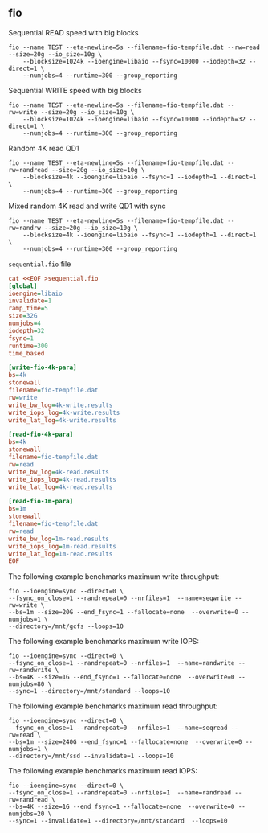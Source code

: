 
## fio

Sequential READ speed with big blocks
```
fio --name TEST --eta-newline=5s --filename=fio-tempfile.dat --rw=read --size=20g --io_size=10g \
    --blocksize=1024k --ioengine=libaio --fsync=10000 --iodepth=32 --direct=1 \
    --numjobs=4 --runtime=300 --group_reporting
```

Sequential WRITE speed with big blocks
```
fio --name TEST --eta-newline=5s --filename=fio-tempfile.dat --rw=write --size=20g --io_size=10g \
    --blocksize=1024k --ioengine=libaio --fsync=10000 --iodepth=32 --direct=1 \
    --numjobs=4 --runtime=300 --group_reporting
```

Random 4K read QD1
```
fio --name TEST --eta-newline=5s --filename=fio-tempfile.dat --rw=randread --size=20g --io_size=10g \
    --blocksize=4k --ioengine=libaio --fsync=1 --iodepth=1 --direct=1 \
    --numjobs=4 --runtime=300 --group_reporting
```


Mixed random 4K read and write QD1 with sync
```
fio --name TEST --eta-newline=5s --filename=fio-tempfile.dat --rw=randrw --size=20g --io_size=10g \
    --blocksize=4k --ioengine=libaio --fsync=1 --iodepth=1 --direct=1 \
    --numjobs=4 --runtime=300 --group_reporting
```


`sequential.fio` file
```ini
cat <<EOF >sequential.fio
[global]
ioengine=libaio
invalidate=1
ramp_time=5
size=32G
numjobs=4
iodepth=32
fsync=1
runtime=300
time_based

[write-fio-4k-para]
bs=4k
stonewall
filename=fio-tempfile.dat
rw=write
write_bw_log=4k-write.results
write_iops_log=4k-write.results
write_lat_log=4k-write.results

[read-fio-4k-para]
bs=4k
stonewall
filename=fio-tempfile.dat
rw=read
write_bw_log=4k-read.results
write_iops_log=4k-read.results
write_lat_log=4k-read.results

[read-fio-1m-para]
bs=1m
stonewall
filename=fio-tempfile.dat
rw=read
write_bw_log=1m-read.results
write_iops_log=1m-read.results
write_lat_log=1m-read.results
EOF
```





The following example benchmarks maximum write throughput:

```
fio --ioengine=sync --direct=0 \
--fsync_on_close=1 --randrepeat=0 --nrfiles=1  --name=seqwrite --rw=write \
--bs=1m --size=20G --end_fsync=1 --fallocate=none  --overwrite=0 --numjobs=1 \
--directory=/mnt/gcfs --loops=10
```
The following example benchmarks maximum write IOPS:

```
fio --ioengine=sync --direct=0 \
--fsync_on_close=1 --randrepeat=0 --nrfiles=1  --name=randwrite --rw=randwrite \
--bs=4K --size=1G --end_fsync=1 --fallocate=none  --overwrite=0 --numjobs=80 \
--sync=1 --directory=/mnt/standard --loops=10
```

The following example benchmarks maximum read throughput:

```
fio --ioengine=sync --direct=0 \
--fsync_on_close=1 --randrepeat=0 --nrfiles=1  --name=seqread --rw=read \
--bs=1m --size=240G --end_fsync=1 --fallocate=none  --overwrite=0 --numjobs=1 \
--directory=/mnt/ssd --invalidate=1 --loops=10
```

The following example benchmarks maximum read IOPS:
```
fio --ioengine=sync --direct=0 \
--fsync_on_close=1 --randrepeat=0 --nrfiles=1  --name=randread --rw=randread \
--bs=4K --size=1G --end_fsync=1 --fallocate=none  --overwrite=0 --numjobs=20 \
--sync=1 --invalidate=1 --directory=/mnt/standard  --loops=10
```
